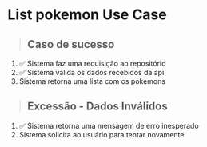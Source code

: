 # List pokemon Use Case

> ## Caso de sucesso

1. ✅ Sistema faz uma requisição ao repositório
2. ✅ Sistema valida os dados recebidos da api
3. Sistema retorna uma lista com os pokemons

> ## Excessão - Dados Inválidos

1. ✅ Sistema retorna uma mensagem de erro inesperado
2. Sistema solicita ao usuário para tentar novamente
